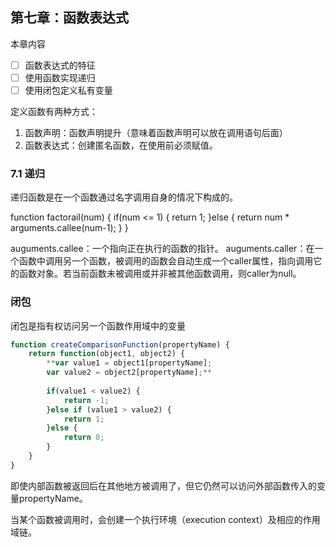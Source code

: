 ## 第七章：函数表达式

本章内容

- [ ] 函数表达式的特征
- [ ] 使用函数实现递归
- [ ] 使用闭包定义私有变量

定义函数有两种方式：

1. 函数声明：函数声明提升（意味着函数声明可以放在调用语句后面）
2. 函数表达式：创建匿名函数，在使用前必须赋值。

### 7.1 递归

递归函数是在一个函数通过名字调用自身的情况下构成的。

function factorail(num) {
	if(num <= 1) {
		return 1;
	}else {
		return num * arguments.callee(num-1);
	}
}

auguments.callee：一个指向正在执行的函数的指针。
auguments.caller：在一个函数中调用另一个函数，被调用的函数会自动生成一个caller属性，指向调用它的函数对象。若当前函数未被调用或并非被其他函数调用，则caller为null。

### 闭包

闭包是指有权访问另一个函数作用域中的变量

````js
function createComparisonFunction(propertyName) {
	return function(object1, object2) {
		**var value1 = object1[propertyName];
		var value2 = object2[propertyName];**
		
		if(value1 < value2) {
			return -1;
		}else if (value1 > value2) {
			return 1;
		}else {
			return 0;
		}
	}
}
````

即使内部函数被返回后在其他地方被调用了，但它仍然可以访问外部函数传入的变量propertyName。

当某个函数被调用时，会创建一个执行环境（execution context）及相应的作用域链。

